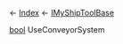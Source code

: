 ← [Index](Api-Index) ← [IMyShipToolBase](Sandbox.ModAPI.Ingame.IMyShipToolBase)

[bool](System.Boolean) UseConveyorSystem